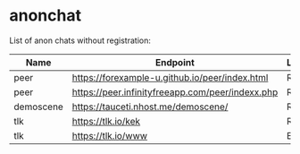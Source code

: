 # anonchat

List of anon chats without registration:

| Name      | Endpoint                                         | Local |
| --------- | ------------------------------------------------ | ----- |
| peer      | https://forexample-u.github.io/peer/index.html   | RU    |
| peer      | https://peer.infinityfreeapp.com/peer/indexx.php | RU    |
| demoscene | https://tauceti.nhost.me/demoscene/              | RU    |
| tlk       | https://tlk.io/kek                               | RU    |
| tlk       | https://tlk.io/www                               | ENG   |
